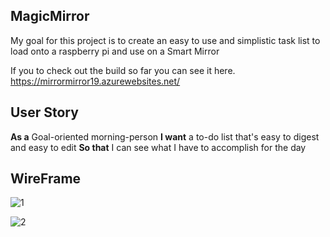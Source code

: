 <h2>MagicMirror</h2>

My goal for this project is to create an easy to use and simplistic task list to load onto a raspberry pi and use on a Smart Mirror

If you to check out the build so far you can see it here. https://mirrormirror19.azurewebsites.net/

<h2>User Story</h2>

<strong>As a</strong> Goal-oriented morning-person
<strong>I want</strong> a to-do list that's easy to digest and easy to edit
<strong>So that</strong> I can see what I have to accomplish for the day

<h2>WireFrame</h2>

![1](https://user-images.githubusercontent.com/14228329/66788339-1409b480-ee9c-11e9-8f9f-609da2895596.PNG)

![2](https://user-images.githubusercontent.com/14228329/66788343-15d37800-ee9c-11e9-9ba0-7b024744bc89.PNG)
